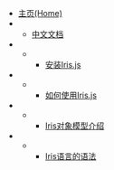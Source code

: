 - [主页(Home)](/README)
- - [中文文档](/zh-cn/index)
- - - [安装Iris.js](/zh-cn/installation)
- - - [如何使用Iris.js](/zh-cn/how-to-use)
- - - [Iris对象模型介绍](/zh-cn/oop-patern/oop-patern)
- - - [Iris语言的语法](/zh-cn/syntex/syntex-index)